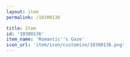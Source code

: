 ```yaml
---
layout: item
permalink: /10300136

title: Item
id: '10300136'
item_name: 'Romantic''s Gaze'
icon_url: 'item/icon/customize/10300136.png'
---
```

